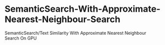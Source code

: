 # SemanticSearch-With-Approximate-Nearest-Neighbour-Search
SemanticSearch/Text Similarity With Approximate Nearest Neighbour Search On GPU
